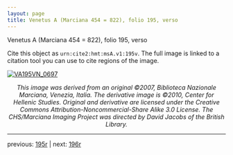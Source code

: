 ```yaml
---
layout: page
title: Venetus A (Marciana 454 = 822), folio 195, verso
---
```


Venetus A (Marciana 454 = 822), folio 195, verso

Cite this object as `urn:cite2:hmt:msA.v1:195v`.  The full image is linked to a citation tool you can use to cite regions of the image.

[![VA195VN_0697](http://www.homermultitext.org/iipsrv?IIIF=/project/homer/pyramidal/deepzoom/hmt/vaimg/2017a/VA195VN_0697.tif/full/800,/0/default.jpg)](http://www.homermultitext.org/ict2/?urn=urn:cite2:hmt:vaimg.2017a:VA195VN_0697) 

<p style="text-align: center; font-style: italic;">This image was derived from an original ©2007, Biblioteca Nazionale Marciana, Venezia, Italia. The derivative image is ©2010, Center for Hellenic Studies. Original and derivative are licensed under the Creative Commons Attribution-Noncommercial-Share Alike 3.0 License. The CHS/Marciana Imaging Project was directed by David Jacobs of the British Library.</p>

---

previous: [195r](../195r/) | next: [196r](../196r/)